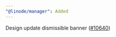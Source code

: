 ```yaml
---
"@linode/manager": Added
---
```


Design update dismissible banner ([#10640](https://github.com/linode/manager/pull/10640))
